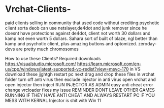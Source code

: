 # Vrchat-Clients-
paid clients selling in community that used code without crediting 
psychotic client sorta deob can use netslayer,de4dot and junk remover since he doesnt have protections against de4dot, client not worth 30 dollars and kamp not even worth 5 dollars.
Sahara sort of built of blaze, ngl better than kamp and psychotic client, plus amazing buttons and optomized.
zeroday- devs are pretty much chromosomes 

How to use these Clients?
Required downloads https://visualstudio.microsoft.com/ https://learn.microsoft.com/en-us/cpp/windows/latest-supported-vc-redist?view=msvc-170 in VS download these jjghtgh restart pc next drag and drop these files in vrchat folder turn off anti virus then exclude injector in anti virus open vrchat and open injector then inject RUN INJECTOR AS ADMIN easy anti cheat error change vrcloader fixes my issue REMINDER DONT LEAVE OTHER GAMES RUNNING IF THEY HAVE ANTI CHEAT AND ALWAYS RESTART PC IF YOU MESS WITH KERNAL Injector is shit with Win 11
